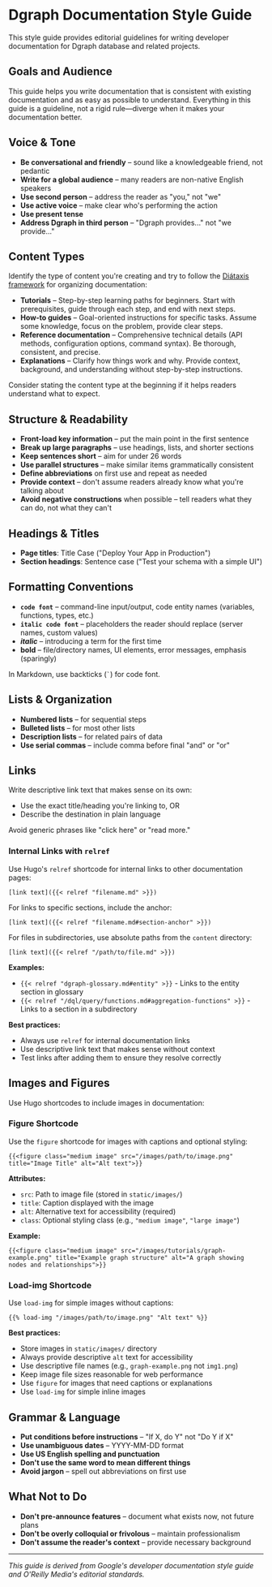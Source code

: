 
# Dgraph Documentation Style Guide

This style guide provides editorial guidelines for writing developer documentation for Dgraph database and related projects.

## Goals and Audience

This guide helps you write documentation that is consistent with existing documentation and as easy as possible to understand. Everything in this guide is a guideline, not a rigid rule—diverge when it makes your documentation better.

## Voice & Tone

- **Be conversational and friendly** – sound like a knowledgeable friend, not pedantic
- **Write for a global audience** – many readers are non-native English speakers
- **Use second person** – address the reader as "you," not "we"
- **Use active voice** – make clear who's performing the action
- **Use present tense**
- **Address Dgraph in third person** – "Dgraph provides..." not "we provide..."

## Content Types

Identify the type of content you're creating and try to follow the [Diátaxis framework](https://diataxis.fr/) for organizing documentation:

- **Tutorials** – Step-by-step learning paths for beginners. Start with prerequisites, guide through each step, and end with next steps.
- **How-to guides** – Goal-oriented instructions for specific tasks. Assume some knowledge, focus on the problem, provide clear steps.
- **Reference documentation** – Comprehensive technical details (API methods, configuration options, command syntax). Be thorough, consistent, and precise.
- **Explanations** – Clarify how things work and why. Provide context, background, and understanding without step-by-step instructions.

Consider stating the content type at the beginning if it helps readers understand what to expect.

## Structure & Readability

- **Front-load key information** – put the main point in the first sentence
- **Break up large paragraphs** – use headings, lists, and shorter sections
- **Keep sentences short** – aim for under 26 words
- **Use parallel structures** – make similar items grammatically consistent
- **Define abbreviations** on first use and repeat as needed
- **Provide context** – don't assume readers already know what you're talking about
- **Avoid negative constructions** when possible – tell readers what they can do, not what they can't

## Headings & Titles

- **Page titles**: Title Case ("Deploy Your App in Production")
- **Section headings**: Sentence case ("Test your schema with a simple UI")

## Formatting Conventions

- **`code font`** – command-line input/output, code entity names (variables, functions, types, etc.)
- **`italic code font`** – placeholders the reader should replace (server names, custom values)
- ***italic*** – introducing a term for the first time
- **bold** – file/directory names, UI elements, error messages, emphasis (sparingly)

In Markdown, use backticks (`` ` ``) for code font.

## Lists & Organization

- **Numbered lists** – for sequential steps
- **Bulleted lists** – for most other lists
- **Description lists** – for related pairs of data
- **Use serial commas** – include comma before final "and" or "or"

## Links

Write descriptive link text that makes sense on its own:
- Use the exact title/heading you're linking to, OR
- Describe the destination in plain language

Avoid generic phrases like "click here" or "read more."

### Internal Links with `relref`

Use Hugo's `relref` shortcode for internal links to other documentation pages:

```
[link text]({{< relref "filename.md" >}})
```

For links to specific sections, include the anchor:
```
[link text]({{< relref "filename.md#section-anchor" >}})
```

For files in subdirectories, use absolute paths from the `content` directory:
```
[link text]({{< relref "/path/to/file.md" >}})
```

**Examples:**
- `{{< relref "dgraph-glossary.md#entity" >}}` - Links to the entity section in glossary
- `{{< relref "/dql/query/functions.md#aggregation-functions" >}}` - Links to a section in a subdirectory

**Best practices:**
- Always use `relref` for internal documentation links
- Use descriptive link text that makes sense without context
- Test links after adding them to ensure they resolve correctly

## Images and Figures

Use Hugo shortcodes to include images in documentation:

### Figure Shortcode

Use the `figure` shortcode for images with captions and optional styling:

```
{{<figure class="medium image" src="/images/path/to/image.png" title="Image Title" alt="Alt text">}}
```

**Attributes:**
- `src`: Path to image file (stored in `static/images/`)
- `title`: Caption displayed with the image
- `alt`: Alternative text for accessibility (required)
- `class`: Optional styling class (e.g., `"medium image"`, `"large image"`)

**Example:**
```
{{<figure class="medium image" src="/images/tutorials/graph-example.png" title="Example graph structure" alt="A graph showing nodes and relationships">}}
```

### Load-img Shortcode

Use `load-img` for simple images without captions:

```
{{% load-img "/images/path/to/image.png" "Alt text" %}}
```

**Best practices:**
- Store images in `static/images/` directory
- Always provide descriptive `alt` text for accessibility
- Use descriptive file names (e.g., `graph-example.png` not `img1.png`)
- Keep image file sizes reasonable for web performance
- Use `figure` for images that need captions or explanations
- Use `load-img` for simple inline images

## Grammar & Language

- **Put conditions before instructions** – "If X, do Y" not "Do Y if X"
- **Use unambiguous dates** – YYYY-MM-DD format
- **Use US English spelling and punctuation**
- **Don't use the same word to mean different things**
- **Avoid jargon** – spell out abbreviations on first use

## What Not to Do

- **Don't pre-announce features** – document what exists now, not future plans
- **Don't be overly colloquial or frivolous** – maintain professionalism
- **Don't assume the reader's context** – provide necessary background

---

*This guide is derived from Google's developer documentation style guide and O'Reilly Media's editorial standards.*